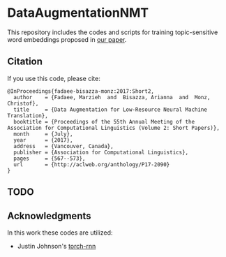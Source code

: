 # DataAugmentationNMT

This repository includes the codes and scripts for training topic-sensitive word embeddings proposed in [our paper](https://www.aclweb.org/anthology/P/P17/P17-2090.pdf).

## Citation

If you use this code, please cite:
```
@InProceedings{fadaee-bisazza-monz:2017:Short2,
  author    = {Fadaee, Marzieh  and  Bisazza, Arianna  and  Monz, Christof},
  title     = {Data Augmentation for Low-Resource Neural Machine Translation},
  booktitle = {Proceedings of the 55th Annual Meeting of the Association for Computational Linguistics (Volume 2: Short Papers)},
  month     = {July},
  year      = {2017},
  address   = {Vancouver, Canada},
  publisher = {Association for Computational Linguistics},
  pages     = {567--573},
  url       = {http://aclweb.org/anthology/P17-2090}
}
```
## TODO


## Acknowledgments

In this work these codes are utilized:

- Justin Johnson's [torch-rnn](https://github.com/jcjohnson/torch-rnn)
